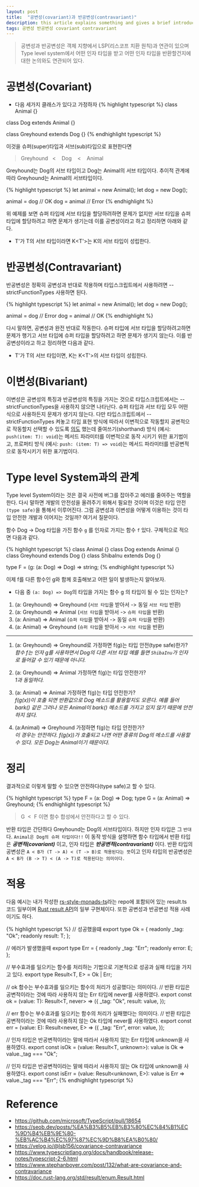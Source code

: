```yaml
---
layout: post
title:  "공변성(covariant)과 반공변성(contravariant)"
description: this article explains something and gives a brief introduction.
tags: 공변성 반공변성 covariant contravariant
---
```



> 공변성과 반공변성은 객체 지향에서 LSP(리스코프 치환 원칙)과 연관이 있으며 Type level system에서 어떤 인자 타입을 받고 어떤 인자 타입을 반환할건지에 대한 논의와도 연관되어 있다.

# 공변성(Covariant)

- 다음 세가지 클래스가 있다고 가정하자
{% highlight typescript %}
class Animal {}

class Dog extends Animal {}

class Greyhound extends Dog {}
{% endhighlight typescript %}

이것을 슈퍼(super)타입과 서브(sub)타입으로 표현한다면

> Greyhound&nbsp;&nbsp; < &nbsp;&nbsp; Dog &nbsp;&nbsp; < &nbsp;&nbsp; Animal

Greyhound는 Dog의 서브 타입이고 Dog는 Animal의 서브 타입이다. 추이적 관계에 따라 Greyhound는 Animal의 서브타입이다.

{% highlight typescript %}
let animal = new Animal();
let dog = new Dog();

animal = dog // OK
dog = animal // Error
{% endhighlight %}

위 예제를 보면 슈퍼 타입에 서브 타입을 할당하려하면 문제가 없지만 서브 타입을 슈퍼 타입에 할당하려고 하면 문제가 생기는데 이를 공변성이라고 하고 정리하면 아래와 같다.


* T'가 T의 서브 타입이라면 K<T'>는 K<T>의 서브 타입이 성립한다.


# 반공변성(Contravariant)
반공변성은 정확히 공변성과 반대로 작용하며 타입스크립트에서 사용하려면 --strictFunctionTypes 사용하면 된다. 

{% highlight typescript %}
let animal = new Animal();
let dog = new Dog();

animal = dog // Error
dog = animal // OK
{% endhighlight %}

다시 말하면, 공변성과 완전 반대로 작동한다. 슈퍼 타입에 서브 타입을 할당하려고하면 문제가 행기고 서브 타입에 슈퍼 타입을 할당하려고 하면 문제가 생기지 않는다. 이를 반공변성이라고 하고 정리하면 다음과 같다.

* T'가 T의 서브 타입이면, K<T>는  K<T'>의 서브 타입이 성립한다.

# 이변성(Bivariant)
이변성은 공변성의 특징과 반공변성의 특징을 가지는 것으로 타입스크립트에서는 --strictFunctionTypes을 사용하지 않으면 나타난다. 슈퍼 타입과 서브 타입 모두 어떤 식으로 사용하든지 문제가 생기지 않는다.
다만 타입스크립트에서 --strictFunctionTypes 켜놓고 타입 표현 방식에 따라서 이변적으로 작동할지 공변적으로 작동할지 선택할 수 있도록 [의도](https://github.com/microsoft/TypeScript/pull/18654) 했는데 줄여쓰기(shorthand) 방식 (예시: `push(item: T): void`)는 메서드 파라미터를 이변적으로 동작 시키기 위한 표기법이고, 프로퍼티 방식 (예시: `push: (item: T) => void`)는 메서드 파라미터를 반공변적으로 동작시키기 위한 표기법이다.

# Type level System과의 관계
Type level System이라는 것은 결국 사전에 버그를 잡아주고 에러를 줄여주는 역할을 한다. 다시 말하면 개발의 안전성을 올려주기 위해서 필요한 것이며 이것은 타입 안전`(type safe)`을 통해서 이루어진다. 그럼 공변성과 이변성을 어떻게 이용하는 것이 타입 안전한 개발과 이어지는 것일까? 여기서 질문이다.

함수 Dog -> Dog 타입을 가진 함수 `g` 를 인자로 가지는 함수 `f` 있다. 구체적으로 적으면 다음과 같다.

{% highlight typescript %}
class Animal {}
class Dog extends Animal {}
class Greyhound extends Dog {}
class ShibaInu extends Dog {}

type F = (g: (a: Dog) => Dog) => string;
{% endhighlight typescript %}

이제 f를 다른 함수인 g와 함께 호출해보고 어떤 일이 발생하는지 알아보자.

* 다음 중 `(a: Dog) => Dog`의 타입을 가지는 함수 g 의 타입이 될 수 있는 인자는?

1. (a: Greyhound) => Greyhound (`서브 타입`을 받아서 -> 동일 `서브 타입` 반환)
2. (a: Greyhound) => Animal (`서브 타입`을 받아서 -> `슈퍼 타입`을 반환)
3. (a: Animal) => Animal (`슈퍼 타입`을 받아서 -> 동일 `슈퍼 타입`을 반환)
4. (a: Animal) => Greyhound (`슈퍼 타입`을 받아서 -> `서브 타입`을 반환)

---

1. (a: Greyhound) => Greyhound로 가정하면 f(g)는 타입 안전(type safe)한가?  
_함수 f는 인자 g를 사용하면서 Dog의 다른 서브 타입 예를 들면 `ShibaInu`가 인자로 들어갈 수 있기 때문에 아니다._   

2. (a: Greyhound) => Animal 가정하면 f(g)는 타입 안전한가?  
_1과 동일하다._

3. (a: Animal) => Animal 가정하면 f(g)는 타입 안전한가?  
_f(g(x))이 호출 되면 반환값으로 Dog 메소드를 활용할지도 모른다. 예를 들어 bark() 같은 그러나 모든 Animal이 bark() 메소드를 가지고 있지 않기 때문에 안전하지 않다._

4. (a:Animal) => Greyhound 가정하면 f(g)는 타입 안전한가?  
_이 경우는 안전하다. f(g(x))가 호출되고 나면 어떤 종류의 Dog의 메소드를 사용할 수 있다. 모든 Dog는 Animal이기 때문이다._   

# 정리
결과적으로 이렇게 말할 수 있으면 안전하다(type safe)고 할 수 있다.

{% highlight typescript %}
  type F = (a: Dog) => Dog;
  type G = (a: Animal) => Greyhound;
{% endhighlight typescript %}

> G&nbsp;&nbsp;<&nbsp;&nbsp;F 이면 함수 합성에서 안전하다고 할 수 있다.
  
반환 타입은 간단하다 Greyhound는 Dog의 서브타입이다. 하지만 인자 타입은 그 `반대`다. `Animal은 Dog의 슈퍼 타입이다!!` 이 동작 방식을 설명하면 함수 타입에서 반환 타입은 ***공변적(covariant)*** 이고, 인자 타입은 ***반공변적(contravariant)*** 이다. 반환 타입의 공변성은 `A < B가 (T -> A) < (T -> B)로 적용된다는 뜻`이고 인자 타입의 반공변성은 `A < B가 (B -> T) < (A -> T)로 적용된다는 의미이다.` 


# 적용
다음 예시는 내가 작성한 [rs-style-monads-ts](https://github.com/winverse/rs-style-monads-ts)라는 repo에 포함되어 있는 result.ts 코드 일부이며 [Rust result API](https://doc.rust-lang.org/std/result/enum.Result.html#)의 일부 구현체이다. 또한 공변성과 반공변성 적용 사례이기도 하다.  

{% highlight typescript %}
// 성공했을떄
export type Ok<T> = {
  readonly _tag: "Ok";
  readonly result: T;
};

// 에러가 발생했을때
export type Err<E> = {
  readonly _tag: "Err";
  readonly error: E;
};

// 부수효과를 일으키는 함수를 처리하는 기법으로 기본적으로 성공과 실패 타입을 가지고 있다.
export type Result<T, E> = Ok<T> | Err<E>;

// ok 함수는 부수효과를 일으키는 함수의 처리가 성공했다는 의미이다.
// 반환 타입은 공변적이라는 것에 따라 사용하지 않는 Err 타입에 never를 사용하였다.
export const ok = <T>(value: T): Result<T, never> => ({
  _tag: "Ok",
  result: value,
});

// err 함수는 부수효과를 일으키는 함수의 처리가 실패했다는 의미이다.
// 반환 타입은 공변적이라는 것에 따라 사용하지 않는 Ok 타입에 never를 사용하였다.
export const err = <E>(value: E): Result<never, E> => ({
  _tag: "Err",
  error: value,
});


// 인자 타입은 반공변적이라는 말에 따라서 사용하지 않는 Err 타입에 unknown을 사용하였다.
export const isOk = <T>(value: Result<T, unknown>): value is Ok<T> =>
  value._tag === "Ok";

// 인자 타입은 반공변적이라는 말에 따라서 사용하지 않는 Ok 타입에 unknown을 사용하였다.
export const isErr = <E>(value: Result<unknown, E>): value is Err<E> =>
  value._tag === "Err";
{% endhighlight typescript %}
  
  
# Reference
- https://github.com/microsoft/TypeScript/pull/18654
- https://seob.dev/posts/%EA%B3%B5%EB%B3%80%EC%84%B1%EC%9D%B4%EB%9E%80-%EB%AC%B4%EC%97%87%EC%9D%B8%EA%B0%80/
- https://velog.io/@lsb156/covariance-contravariance
- https://www.typescriptlang.org/docs/handbook/release-notes/typescript-2-6.html
- https://www.stephanboyer.com/post/132/what-are-covariance-and-contravariance
- https://doc.rust-lang.org/std/result/enum.Result.html